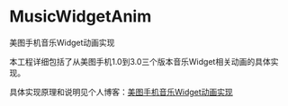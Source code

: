 # MusicWidgetAnim
美图手机音乐Widget动画实现

本工程详细包括了从美图手机1.0到3.0三个版本音乐Widget相关动画的具体实现。

具体实现原理和说明见个人博客：[美图手机音乐Widget动画实现](https://www.chenwenguan.com/meitu-mobile-music-widget-anim/)
